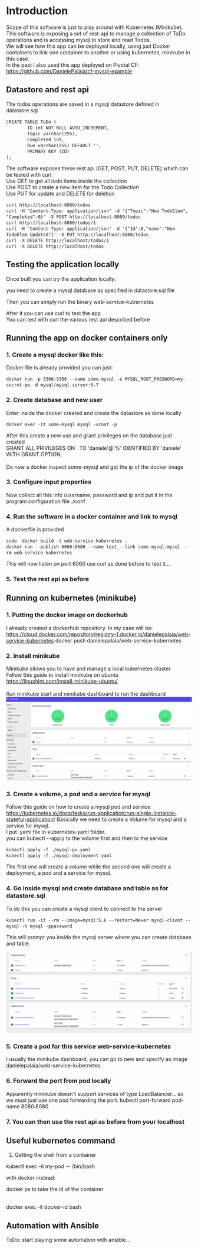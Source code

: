 # Introduction

Scope of this software is just to play around with Kubernetes (Minikube). </br>
This software is exposing a set of rest-api to manage a collection of ToDo operations and is accessing mysql to store and read Todos. </br>
We will see how this app can be deployed locally, using just Docker containers to link one container to another or using kubernetes, minikube in this case. </br>
In the past I also used this app deployed on Pivotal CF: </br>
https://github.com/DanielePalaia/cf-mysql-example </br>

## Datastore and rest api

The todos operations are saved in a mysql datastore defined in datastore.sql

```
CREATE TABLE ToDo (
	    ID int NOT NULL AUTO_INCREMENT,
	    Topic varchar(255),
	    Completed int,
	    Due varchar(255) DEFAULT '',
	    PRIMARY KEY (ID)
);
```

The software exposes these rest api (GET, POST, PUT, DELETE) which can be tested with curl.</br>
Use GET to get all todo items inside the collection </br>
Use POST to create a new item for the Todo Collection </br>
Use PUT for update and DELETE for deletion </br>

```
curl http://localhost:8080/todos
curl -H "Content-Type: application/json" -d '{"Topic":"New TodoElem", "Completed":0}' -X POST http://localhost:8080/todos
curl http://localhost:8080/todos/1
curl -H "Content-Type: application/json" -d '{"Id":0,"name":"New TodoElem Updated"}' -X PUT http://localhost:8080/todos
curl -X DELETE http://localhost/todos/1
curl -X DELETE http://localhost/todos
```

## Testing the application locally
Once built you can try the application locally: </br>

you need to create a mysql database as specified in datastore.sql file</br>

Then you can simply run the binary web-service-kubernetes

After it you can use curl to test the app </br>
You can test with curl the various rest api described before</br>

 
## Running the app on docker containers only
### 1. Create a mysql docker like this: </br>
Docker file is already provided you can just: </br>
```
docker run -p 3306:3306 --name some-mysql -e MYSQL_ROOT_PASSWORD=my-secret-pw -d mysql/mysql-server:5.7
```
### 2. Create database and new user
Enter inside the docker created and create the datastore as done locally </br>
```
docker exec -it some-mysql mysql -uroot -p
```

After this create a new use and grant privileges on the database just created </br>
GRANT ALL PRIVILEGES ON *.* TO 'daniele'@'%' IDENTIFIED BY 'daniele' WITH GRANT OPTION;</br></br>
Do now a docker inspect some-mysql and get the ip of the docker image 
### 3. Configure input properties 
Now collect all this info (username, password and ip and put it in the program configuration file ./conf
### 4. Run the software in a docker container and link to mysql
A dockerfile is provided</br>

```
sudo  docker build -t web-service-kubernetes .
docker run --publish 6060:8080 --name test --link some-mysql:mysql --rm web-service-kubernetes
```

This will now listen on port 6060 use curl as done before to test it...</br>
### 5. Test the rest api as before

 
## Running on kubernetes (minikube)

### 1. Putting the docker image on dockerhub
I already created a dockerhub repository. In my case will be:</br>
https://cloud.docker.com/repository/registry-1.docker.io/danielepalaia/web-service-kubernetes
docker push danielepalaia/web-service-kubernetes</br>

### 2. Install minikube
Minikube allows you to have and manage a local kubernetes cluster </br>
Follow this guide to install minikube on ubuntu </br>
https://linuxhint.com/install-minikube-ubuntu/</br>
</br>
Run minikube start and minikube dashboard to run the dashboard </br>
 ![Screenshot](./images/image2.png)

### 3. Create a volume, a pod and a service for mysql
Follow this guide on how to create a mysql pod and service</br>
https://kubernetes.io/docs/tasks/run-application/run-single-instance-stateful-application/
Basically we need to create a Volume for mysql and a service for mysql. </br>
I put .yaml file in kubernetes-yaml folder. </br>
you can kubectl --apply to the volume first and then to the service </br>

```
kubectl apply -f ./mysql-pv.yaml
kubectl apply -f ./mysql-deployment.yaml
```

The first one will create a volume while the second one will create a deployment, a pod and a service for mysql.

### 4. Go inside mysql and create database and table as for datastore.sql
To do this you can create a mysql client to connect to the server </br>

```
kubectl run -it --rm --image=mysql:5.6 --restart=Never mysql-client -- mysql -h mysql -ppassword
```

This will prompt you inside the mysql server where you can create database and table.

 ![Screenshot](./images/image1.png)

### 5. Create a pod for this service web-service-kubernetes
I usually the minikube dashboard, you can go to new and specify as image danielepalaia/web-service-kubernetes

### 6. Forward the port from pod locally
Apparently minikube doesn't support services of type LoadBalancer... so we must just use one pod forwarding the port.
kubectl port-forward pod-name 8080:8080

### 7. You can then use the rest api as before from your localhost

## Useful kubernetes command

1) Getting the shell from a container </br>

kubectl exec -it my-pod -- /bin/bash </br>

with docker instead: 

docker ps to take the id of the container

</br>
docker exec -it docker-id bash
</br>

## Automation with Ansible
ToDo: start playing some automation with ansible...



 
 
